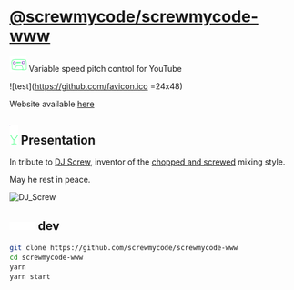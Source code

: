 # [@screwmycode/screwmycode-www](https://github.com/screwmycode/screwmycode-www)

<img width="30px" src="src/assets/icons/SCRW_KSET.svg"> Variable speed pitch control for YouTube

![test](https://github.com/favicon.ico =24x48)

Website available [here](https://screwmycode.in/)

## <img width="15px" src="src/assets/icons/SCRW_CHAMP.svg"> Presentation

In tribute to [DJ Screw](https://en.wikipedia.org/wiki/DJ_Screw), inventor of the [chopped and screwed](https://en.wikipedia.org/wiki/Chopped_and_screwed) mixing style.

May he rest in peace.

![DJ_Screw](https://upload.wikimedia.org/wikipedia/en/7/7d/DJ_Screw.jpeg)

## <img height="15px" src="src/assets/icons/SCRW_SHARE_TXT.svg"> dev

```bash
git clone https://github.com/screwmycode/screwmycode-www
cd screwmycode-www
yarn
yarn start
```
